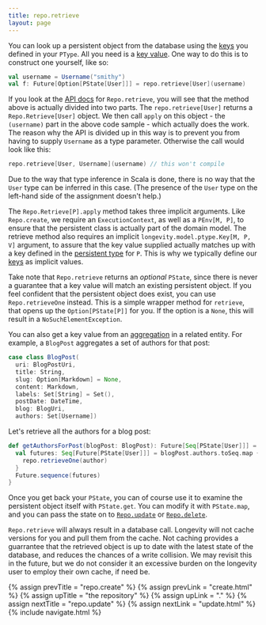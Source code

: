 ```yaml
---
title: repo.retrieve
layout: page
---
```


You can look up a persistent object from the database using the [keys](../ptype/keys.html) you
defined in your `PType`. All you need is a [key value](../model/key-values.html). One way to do this
is to construct one yourself, like so:

```scala
val username = Username("smithy")
val f: Future[Option[PState[User]]] = repo.retrieve[User](username)
```

If you look at the [API
docs](../../api/longevity/persistence/Repo.html#retrieve[P]:Repo.this.Retrieve[P]) for
`Repo.retrieve`, you will see that the method above is actually divided into two parts. The
`repo.retrieve[User]` returns a `Repo.Retrieve[User]` object. We then call `apply` on this object -
the `(username)` part in the above code sample - which actually does the work. The reason why the
API is divided up in this way is to prevent you from having to supply `Username` as a type
parameter. Otherwise the call would look like this:

```scala
repo.retrieve[User, Username](username) // this won't compile
```

Due to the way that type inference in Scala is done, there is no way that the `User` type can be
inferred in this case. (The presence of the `User` type on the left-hand side of the assignment
doesn't help.)

The `Repo.Retrieve[P].apply` method takes three implicit arguments. Like `Repo.create`, we require
an `ExecutionContext`, as well as a `PEnv[M, P]`, to ensure that the persistent class is actually
part of the domain model. The retrieve method also requires an implicit
`longevity.model.ptype.Key[M, P, V]` argument, to assure that the key value supplied actually
matches up with a key defined in the [persistent type](../ptype) for `P`. This is why we typically
define our [keys](../ptype/keys.html) as implicit values.

Take note that `Repo.retrieve` returns an _optional_ `PState`, since there is never a guarantee that
a key value will match an existing persistent object. If you feel confident that the persistent
object does exist, you can use `Repo.retrieveOne` instead. This is a simple wrapper method for
`retrieve`, that opens up the `Option[PState[P]]` for you. If the option is a `None`, this will
result in a `NoSuchElementException`.

You can also get a key value from an
[aggregation](http://aviadezra.blogspot.com/2009/05/uml-association-aggregation-composition.html) in
a related entity. For example, a `BlogPost` aggregates a set of authors for that post:

```scala
case class BlogPost(
  uri: BlogPostUri,
  title: String,
  slug: Option[Markdown] = None,
  content: Markdown,
  labels: Set[String] = Set(),
  postDate: DateTime,
  blog: BlogUri,
  authors: Set[Username])
```

Let's retrieve all the authors for a blog post:

```scala
def getAuthorsForPost(blogPost: BlogPost): Future[Seq[PState[User]]] = {
  val futures: Seq[Future[PState[User]]] = blogPost.authors.toSeq.map { author =>
    repo.retrieveOne(author)
  }
  Future.sequence(futures)
}
```

Once you get back your `PState`, you can of course use it to examine
the persistent object itself with `PState.get`. You can modify it with
`PState.map`, and you can pass the state on to
[`Repo.update`](repo-update.html) or
[`Repo.delete`](repo-delete.html).

`Repo.retrieve` will always result in a database call. Longevity will
not cache versions for you and pull them from the cache. Not caching
provides a guarrantee that the retrieved object is up to date with
the latest state of the database, and reduces the chances of a write
collision. We may revisit this in the future, but we do not consider
it an excessive burden on the longevity user to employ their own
cache, if need be.

{% assign prevTitle = "repo.create" %}
{% assign prevLink  = "create.html" %}
{% assign upTitle   = "the repository" %}
{% assign upLink    = "." %}
{% assign nextTitle = "repo.update" %}
{% assign nextLink  = "update.html" %}
{% include navigate.html %}
